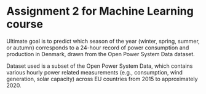 # Assignment 2 for Machine Learning course

Ultimate goal is to predict which season of the year (winter, spring, summer, or 
autumn) corresponds to a 24-hour record of power consumption and production in 
Denmark, drawn from the Open Power System Data dataset. 

Dataset used is a subset of the Open Power System Data, which contains various hourly power
related measurements (e.g., consumption, wind generation, solar capacity) across EU 
countries from 2015 to approximately 2020.
